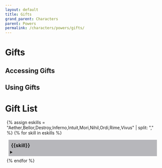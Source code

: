 ```yaml
---
layout: default
title: Gifts
grand_parent: Characters
parent: Powers
permalink: /characters/powers/gifts/
---
```



# Gifts


## Accessing Gifts


## Using Gifts


# Gift List

<section>

<div style="background-color: ; margin: 5px;">

{% assign eskills = "Aether,Bellor,Destroy,Inferno,Intuit,Mori,Nihil,Ordi,Rime,Vivus" | split: "," %}
{% for skill in eskills %}
    <div style="background-color: #1f1d2b50; margin: 6px; padding: 5px;">
        <p style='margin: 3px; font-weight:bold; font-size: 115%;'>{{skill}}</p>
        <details>
            <summary></summary>
        {% assign gifts = site.data.powers.gifts | where: 'skill', skill %}
        {% for s in gifts %}
            {% assign i = forloop.index | modulo: 2 %}
            {% if i == 0 %}
                <div style="background-color: #4b476650; margin: 10px; padding: 5px;">
            {% else %}
                <div class="row" style="background-color: #37344f50; margin: 10px; padding: 5px;">
            {% endif %}
                <h3 style="margin-top: 5px;">{{s.name}}</h3>
                <h4 style="margin-top: 5px;">{{s.type}}</h4>
                <em>{{s.keywords | join: ", "}}</em>
                <details>
                    <summary></summary>
                    {% assign j = s.max_ranks %}
                    <h4 style="margin-top: 5px;">Max Ranks</h4>
                    {% for i in (1..j) %}
                        <img style="width: 20px" src="/no1_system/assets/img/plain-circle.png">
                    {% endfor %}
                    {% if s.requires %}
                        <p><em>Requires: </em>{{s.requires}}</p>
                    {% endif %}
                    {% if s.effect %}
                        <p><strong>Effect</strong>
                        <br>{{s.effect}}</p>
                    {% endif %}
                    {% if threshold %}
                        {% assign thresh = s.threshold %}
                            {% for t in thresh %}
                                <p><strong>Threshold &mdash; {{t.hits}}</strong>
                                <br>{{t.effect}}</p>
                            {% endfor %}
                    {% endif %}
                </details>
            </div>
        {% endfor %}
        </details>
    </div>
{% endfor %}
</div>
</section>